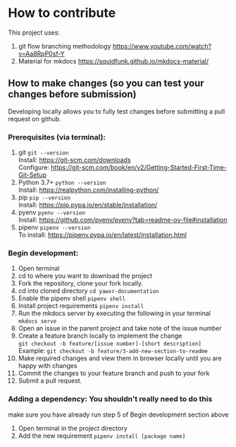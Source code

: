 # How to contribute

This project uses:

1. git flow branching methodology https://www.youtube.com/watch?v=Aa8RpP0sf-Y
2. Material for mkdocs https://squidfunk.github.io/mkdocs-material/

## How to make changes (so you can test your changes before submission)

Developing locally allows you to fully test changes before submitting a pull request on github.

### Prerequisites (via terminal):

1. git `git --version`<br>Install: https://git-scm.com/downloads<br>Configure: https://git-scm.com/book/en/v2/Getting-Started-First-Time-Git-Setup
2. Python 3.7+ `python --version`<br>Install: https://realpython.com/installing-python/
3. pip `pip --version`<br>Install: https://pip.pypa.io/en/stable/installation/
4. pyenv `pyenv --version`<br>Install: https://github.com/pyenv/pyenv?tab=readme-ov-file#installation
5. pipenv `pipenv --version`<br>To install: https://pipenv.pypa.io/en/latest/installation.html

### Begin development:

1. Open terminal
2. cd to where you want to download the project
3. Fork the repository, clone your fork locally.
4. cd into cloned directory `cd yawvr-documentation`
5. Enable the pipenv shell `pipenv shell`
6. Install project requirements `pipenv install`
7. Run the mkdocs server by executing the following in your terminal `mkdocs serve`
8. Open an issue in the parent project and take note of the issue number
9. Create a feature branch locally to implement the change <br>`git checkout -b feature/[issue number]-[short description]`<br>Example: `git checkout -b feature/3-add-new-section-to-readme`
10. Make required changes and view them in browser locally until you are happy with changes
11. Commit the changes to your feature branch and push to your fork
12. Submit a pull request.

### Adding a dependency: You shouldn't really need to do this

make sure you have already run step 5 of Begin development section above

1. Open terminal in the project directory
2. Add the new requirement `pipenv install [package name]`